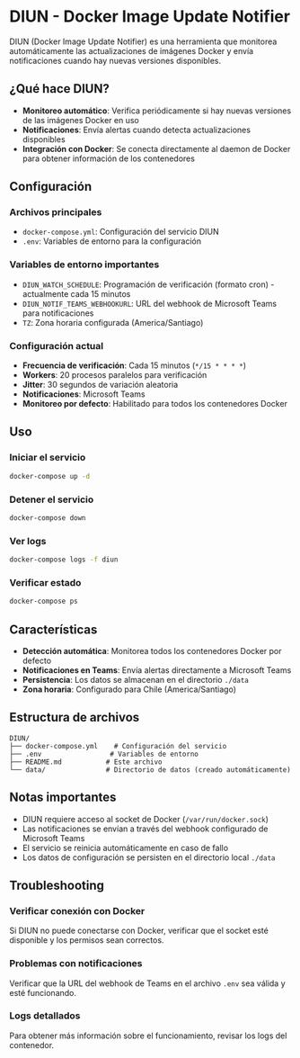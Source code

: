 # DIUN - Docker Image Update Notifier

DIUN (Docker Image Update Notifier) es una herramienta que monitorea automáticamente las actualizaciones de imágenes Docker y envía notificaciones cuando hay nuevas versiones disponibles.

## ¿Qué hace DIUN?

- **Monitoreo automático**: Verifica periódicamente si hay nuevas versiones de las imágenes Docker en uso
- **Notificaciones**: Envía alertas cuando detecta actualizaciones disponibles
- **Integración con Docker**: Se conecta directamente al daemon de Docker para obtener información de los contenedores

## Configuración

### Archivos principales

- `docker-compose.yml`: Configuración del servicio DIUN
- `.env`: Variables de entorno para la configuración

### Variables de entorno importantes

- `DIUN_WATCH_SCHEDULE`: Programación de verificación (formato cron) - actualmente cada 15 minutos
- `DIUN_NOTIF_TEAMS_WEBHOOKURL`: URL del webhook de Microsoft Teams para notificaciones
- `TZ`: Zona horaria configurada (America/Santiago)

### Configuración actual

- **Frecuencia de verificación**: Cada 15 minutos (`*/15 * * * *`)
- **Workers**: 20 procesos paralelos para verificación
- **Jitter**: 30 segundos de variación aleatoria
- **Notificaciones**: Microsoft Teams
- **Monitoreo por defecto**: Habilitado para todos los contenedores Docker

## Uso

### Iniciar el servicio

```bash
docker-compose up -d
```

### Detener el servicio

```bash
docker-compose down
```

### Ver logs

```bash
docker-compose logs -f diun
```

### Verificar estado

```bash
docker-compose ps
```

## Características

- **Detección automática**: Monitorea todos los contenedores Docker por defecto
- **Notificaciones en Teams**: Envía alertas directamente a Microsoft Teams
- **Persistencia**: Los datos se almacenan en el directorio `./data`
- **Zona horaria**: Configurado para Chile (America/Santiago)

## Estructura de archivos

```
DIUN/
├── docker-compose.yml    # Configuración del servicio
├── .env                 # Variables de entorno
├── README.md           # Este archivo
└── data/               # Directorio de datos (creado automáticamente)
```

## Notas importantes

- DIUN requiere acceso al socket de Docker (`/var/run/docker.sock`)
- Las notificaciones se envían a través del webhook configurado de Microsoft Teams
- El servicio se reinicia automáticamente en caso de fallo
- Los datos de configuración se persisten en el directorio local `./data`

## Troubleshooting

### Verificar conexión con Docker
Si DIUN no puede conectarse con Docker, verificar que el socket esté disponible y los permisos sean correctos.

### Problemas con notificaciones
Verificar que la URL del webhook de Teams en el archivo `.env` sea válida y esté funcionando.

### Logs detallados
Para obtener más información sobre el funcionamiento, revisar los logs del contenedor.